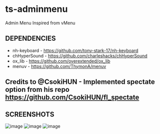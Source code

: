 # ts-adminmenu
Admin Menu Inspired from vMenu

## DEPENDENCIES
- nh-keyboard - https://github.com/tony-stark-17/nh-keyboard
- chHyperSound - https://github.com/charleshacks/chHyperSound
- ox_lib - https://github.com/overextended/ox_lib
- menuv - https://github.com/ThymonA/menuv

## Credits to @CsokiHUN - Implemented spectate option from his repo  https://github.com/CsokiHUN/fl_spectate

## SCREENSHOTS
![image](https://user-images.githubusercontent.com/76168122/159921180-238b2ad0-aedb-458c-b1ad-03075fe95ad9.png)
![image](https://user-images.githubusercontent.com/76168122/159921196-bdd3cfd0-4da5-4fc2-bb78-a9eff335f2b1.png)
![image](https://user-images.githubusercontent.com/76168122/159921210-1c8c92fc-56ba-4131-862a-43d0662e2b08.png)
